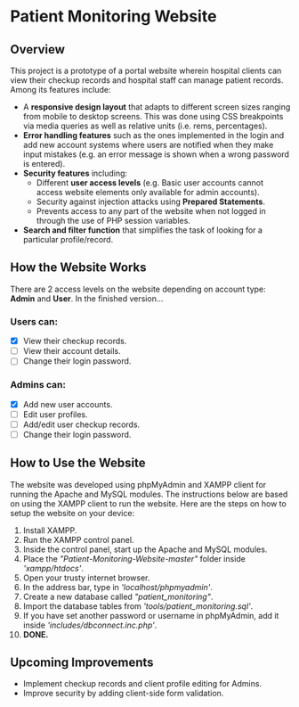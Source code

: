 # Patient Monitoring Website
## Overview
This project is a prototype of a portal website wherein hospital clients can view their checkup records and hospital staff can manage patient records. 
Among its features include:
* A __responsive design layout__ that adapts to different screen sizes ranging from mobile to desktop screens. This was done using CSS breakpoints via media queries as well as relative units (i.e. rems, percentages).
* __Error handling features__ such as the ones implemented in the login and add new account systems where users are notified when they make input mistakes (e.g. an error message is shown when a wrong password is entered).
* __Security features__ including: 
  * Different __user access levels__ (e.g. Basic user accounts cannot access website elements only available for admin accounts).
  * Security against injection attacks using __Prepared Statements__.
  * Prevents access to any part of the website when not logged in through the use of PHP session variables.
* __Search and filter function__ that simplifies the task of looking for a particular profile/record. 
## How the Website Works
There are 2 access levels on the website depending on account type: __Admin__ and __User__. In the finished version...
### Users can:
  - [x] View their checkup records.
  - [ ] View their account details.
  - [ ] Change their login password.
### Admins can:
  - [x] Add new user accounts.
  - [ ] Edit user profiles.
  - [ ] Add/edit user checkup records.
  - [ ] Change their login password.
  ## How to Use the Website
  The website was developed using phpMyAdmin and XAMPP client for running the Apache and MySQL modules. The instructions below are based on using the XAMPP client to run the website.
  Here are the steps on how to setup the website on your device:
  1. Install XAMPP.
  2. Run the XAMPP control panel. 
  3. Inside the control panel, start up the Apache and MySQL modules.
  4. Place the _"Patient-Monitoring-Website-master"_ folder inside _'xampp/htdocs'_.
  5. Open your trusty internet browser.
  6. In the address bar, type in _'localhost/phpmyadmin'_.
  7. Create a new database called _"patient_monitoring"_.
  8. Import the database tables from _'tools/patient_monitoring.sql'_.
  9. If you have set another password or username in phpMyAdmin, add it inside _'includes/dbconnect.inc.php'_. 
  10. __DONE.__
## Upcoming Improvements
- Implement checkup records and client profile editing for Admins.
- Improve security by adding client-side form validation.
